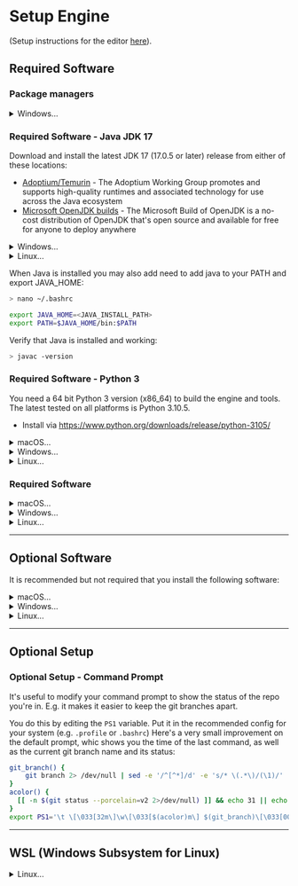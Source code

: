 # Setup Engine

(Setup instructions for the editor [here](/editor/README.md)).

## Required Software

### Package managers

<details><summary>Windows...</summary><p>

* [Chocolatey](https://chocolatey.org/docs/installation) - Chocolatey is a package installer that will help install various helper tools such as python, ripgrep etc.

Open a Command (cmd.exe) as administator and run:

`@"%SystemRoot%\System32\WindowsPowerShell\v1.0\powershell.exe" -NoProfile -InputFormat None -ExecutionPolicy Bypass -Command "[System.Net.ServicePointManager]::SecurityProtocol = 3072; iex ((New-Object System.Net.WebClient).DownloadString('https://community.chocolatey.org/install.ps1'))" && SET "PATH=%PATH%;%ALLUSERSPROFILE%\chocolatey\bin"`

Once this is done, you can install new packages which are added to the PATH, by running:

```sh
choco install <package_name>
```
</p></details>

### Required Software - Java JDK 17

Download and install the latest JDK 17 (17.0.5 or later) release from either of these locations:

* [Adoptium/Temurin](https://github.com/adoptium/temurin17-binaries/releases) - The Adoptium Working Group promotes and supports high-quality runtimes and associated technology for use across the Java ecosystem
* [Microsoft OpenJDK builds](https://docs.microsoft.com/en-us/java/openjdk/download#openjdk-17) - The Microsoft Build of OpenJDK is a no-cost distribution of OpenJDK that's open source and available for free for anyone to deploy anywhere


<details><summary>Windows...</summary><p>

Or install using Chocolatey:

```sh
choco install openjdk17
```

*With choco, the install path is something like /c/Program\ Files/OpenJDK/openjdk-17.0.5_8*
</p></details>

<details><summary>Linux...</summary><p>
  
Or install from apt-get:

```
> sudo apt-get install openjdk-17-jdk
```
</p></details>

When Java is installed you may also add need to add java to your PATH and export JAVA_HOME:

```sh
> nano ~/.bashrc

export JAVA_HOME=<JAVA_INSTALL_PATH>
export PATH=$JAVA_HOME/bin:$PATH
```

Verify that Java is installed and working:

```sh
> javac -version
```


### Required Software - Python 3

You need a 64 bit Python 3 version (x86_64) to build the engine and tools. The latest tested on all platforms is Python 3.10.5.

* Install via https://www.python.org/downloads/release/python-3105/

<details><summary>macOS...</summary><p>
  
Once Python has been installed you also need install certificates (for https requests):

```sh
> /Applications/Python\ 3.10/Install\ Certificates.command
```
</p></details>

<details><summary>Windows...</summary><p>

Or install using Chocolatey:

```sh
choco install python
```
</p></details>

<details><summary>Linux...</summary><p>
  
You also need `easy_install` to install additional packages.
</p></details>


### Required Software

<details><summary>macOS...</summary><p>

You need the `dos2unix` command line tool to convert line endings of certain source files when building files in `share/ext`. You can install `dos2unix` using [Brew](https://brew.sh/):

```sh
> brew install dos2unix
```
</p></details>

<details><summary>Windows...</summary><p>

#### Visual C++ 2019 Community

[Download](https://visualstudio.microsoft.com/vs/older-downloads/) the Community version or use the Professional or Enterprise version if you have the proper licence. When installing, select the "Desktop Development with C++" workload. There is also an optional 3rd party git client.

#### Terminal

https://aka.ms/terminal

The `git-bash` setup can also install a setup for the Windows Terminal app.

This terminal has the tool `winget` to install some packages.


#### MSYS/MinGW

This will get you a shell that behaves like Linux and is much easier to build Defold through. [Download](https://sourceforge.net/projects/mingw/files/Installer/mingw-get-setup.exe/download) and run the installer and check these packages (binary):

* MingW Base System: `mingw32-base-bin`, 'mingw32-gcc-g++-bin'
* MSYS Base System: `msys-base-bin`, `msys-patch-bin`
* MinGW Developer Toolkit: `mingw-developer-toolkit-bin`

Select the menu option `Installation -> Apply Changes`.

You also need to install `wget`. From the mingw terminal run:

```sh
> mingw-get install msys-wget-bin msys-zip msys-unzip
```

**NOTE:** You can start the visual installer again by simply running `mingw-get`

#### Git

You need to [download](https://git-scm.com/download/win) a command line version of Git.

During install, select the option to not do any CR/LF conversion.

You most likely want to set up working with ssh keys as well.

### SSH Keys

#### Using Git Gui

- Run Git GUI
- Help > Show SSH Key
- If you don't have an SSH Key, press Generate Key
- Add the public key to your Github profile
- You might need to run `start-ssh-agent` (in `C:\Program Files\Git\cmd`)


#### Command line

Alternatively, you can easily create your own key from command line:

```sh
$ ssh-keygen -t ed25519 -C "your_email@example.com"
# Copy the contents of the public file
$ cat ~/.ssh/id_ed25519.pub
# Add the public key to your Github profile (under the Setting tab on your github user profile)
# Test your new key:
$ ssh -T git@github.com
```

Now you should be able to clone the defold repo from a command prompt:

```sh
> git clone git@github.com:defold/defold.git
```

If this won't work, you can try cloning using Github Desktop.
</p></details>

<details><summary>Linux...</summary><p>

#### Additional tools

You need additional files and tools to be able to build and work with Defold on Linux:

**Development files**
* **libxi-dev** - X11 Input extension library
* **libxext-dev** - X11 Miscellaneous extensions library
* **x11proto-xext-dev** - X11 various extension wire protocol
* **freeglut3-dev** - OpenGL Utility Toolkit development files
* **libglu1-mesa-dev** + libgl1-mesa-dev + mesa-common-dev - Mesa OpenGL development files
* **libcurl4-openssl-dev** - Development files and documentation for libcurl
* **uuid-dev** - Universally Unique ID library
* **libopenal-dev** - Software implementation of the OpenAL audio API
* **libncurses5** -  Needed by clang

**Tools**
* **build-essential** - Compilers
* **rpm** - package manager for RPM
* **git** - Fast, scalable, distributed revision control system
* **curl** - Command line tool for transferring data with URL syntax
* **autoconf** - Automatic configure script builder
* **libtool** - Generic library support script
* **automake** - Tool for generating GNU Standards-compliant Makefiles
* **cmake** - Cross-platform, open-source make system
* **tofrodos** - Converts DOS <-> Unix text files
* **valgrind** - Instrumentation framework for building dynamic analysis tools

Download and install using `apt-get`:

```sh
> sudo apt-get install -y --no-install-recommends libssl-dev openssl libtool autoconf automake build-essential uuid-dev libxi-dev libopenal-dev libgl1-mesa-dev libglw1-mesa-dev freeglut3-dev libncurses5
```

Download and install using `dnf`:
```
> sudo dnf install java-17-openjdk-devel python3-pip python3-cffi python3-setuptools openssl-devel openssl libtool autoconf automake gcc gcc-c++ clang glibc-devel make libuuid-devel libXi-devel openal-soft-devel mesa-libGL-devel mesa-libGLw-devel freeglut-devel ncurses-devel ncurses-compat-libs
```
</p></details>

---

## Optional Software

It is recommended but not required that you install the following software:

<details><summary>macOS...</summary><p>

* **wget** + **curl** - for downloading packages
* **7z** - for extracting packages (archives and binaries)
* **ccache** - for faster compilations of source code
* **cmake** for easier building of external projects
* **patch** for easier patching on windows (when building external projects)
* **ripgrep** for faster search

Quick and easy install:

```sh
> brew install wget curl p7zip ccache ripgrep
```

Configure `ccache` by running ([source](https://ccache.samba.org/manual.html))

```sh
> /usr/local/bin/ccache --max-size=5G
```
</p></details>

<details><summary>Windows...</summary><p>

* **wget** + **curl** - for downloading packages
* **7z** - for extracting packages (archives and binaries)
* **ccache** - for faster compilations of source code
* **cmake** for easier building of external projects
* **patch** for easier patching on windows (when building external projects)

Quick and easy install:

```sh
> pip install cmake patch
```

Configure `ccache` by running ([source](https://ccache.samba.org/manual.html))

```sh
> /usr/local/bin/ccache --max-size=5G
```

* [ripgrep](https://github.com/BurntSushi/ripgrep) - A very fast text search program (command line)

Open a Command (cmd.exe) as administrator and run:

`choco install ripgrep`
</p></details>

<details><summary>Linux...</summary><p>

* **wget** + **curl** - for downloading packages
* **7z** - for extracting packages (archives and binaries)
* **ccache** - for faster compilations of source code
* **cmake** for easier building of external projects
* **patch** for easier patching on windows (when building external projects)
* **snapd** for installing snap packages
* **ripgrep** for faster search

Quick and easy install:

```sh
> sudo apt-get install wget curl p7zip ccache
```

Configure `ccache` by running ([source](https://ccache.samba.org/manual.html))

```sh
> ccache --max-size=5G
```

Install snapd package manager:

```sh
> sudo apt install snapd
```

Install ripgrep:

```sh
> sudo snap install ripgrep --classic
```
</p></details>

---

## Optional Setup

### Optional Setup - Command Prompt

It's useful to modify your command prompt to show the status of the repo you're in.
E.g. it makes it easier to keep the git branches apart.

You do this by editing the `PS1` variable. Put it in the recommended config for your system (e.g. `.profile` or `.bashrc`)
Here's a very small improvement on the default prompt, whic shows you the time of the last command, as well as the current git branch name and its status:

```sh
git_branch() {
    git branch 2> /dev/null | sed -e '/^[^*]/d' -e 's/* \(.*\)/(\1)/'
}
acolor() {
  [[ -n $(git status --porcelain=v2 2>/dev/null) ]] && echo 31 || echo 33
}
export PS1='\t \[\033[32m\]\w\[\033[$(acolor)m\] $(git_branch)\[\033[00m\] $ '
```
---

## WSL (Windows Subsystem for Linux)

<details><summary>Linux...</summary><p>

It is possible to build Linux targets using WSL 1.

Install relevant packages (git, java, python, clang etc) using `./scripts/linux/install_wsl_packages.sh`.
If also updates your `~/.bashrc` with updated paths.

### Git clone into a mounted folder

In order to get the proper username of your files, we need to setup WSL for this.
Otherwise the git clone won't work in a mounted C: drive folder.

Open (or create) the config file:
```
sudo nano /etc/wsl.conf
```

Add these lines:
```
[automount]
options = "metadata"
```

And restart your WSL session


### X11

The script also sets the `DISPLAY=localhost:0.0` which allows you to connect to a local X server.

A popular choice is [VCXSRV](https://sourceforge.net/projects/vcxsrv/)
</p></details>
